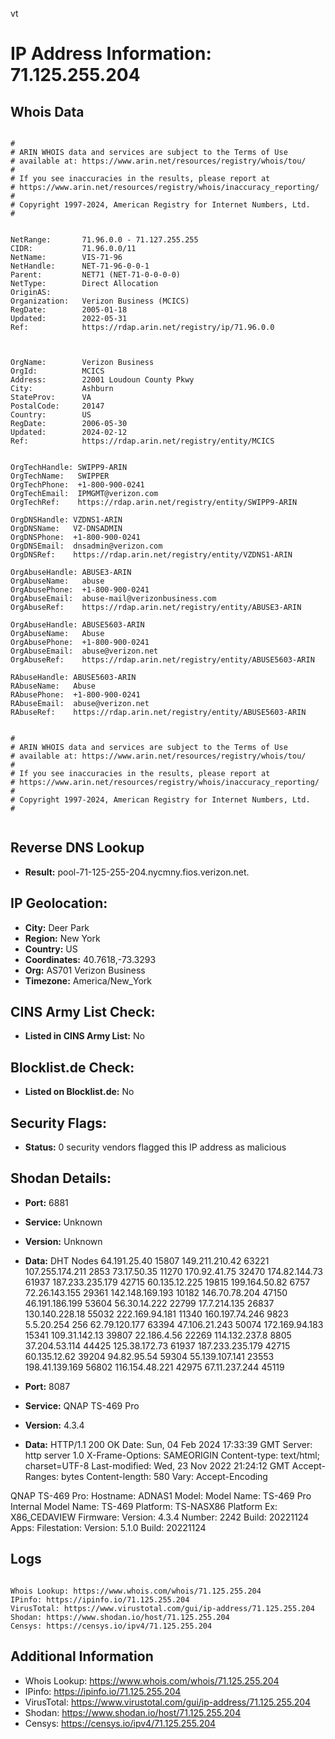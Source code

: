vt
# IP Address Information: 71.125.255.204

## Whois Data
```

#
# ARIN WHOIS data and services are subject to the Terms of Use
# available at: https://www.arin.net/resources/registry/whois/tou/
#
# If you see inaccuracies in the results, please report at
# https://www.arin.net/resources/registry/whois/inaccuracy_reporting/
#
# Copyright 1997-2024, American Registry for Internet Numbers, Ltd.
#


NetRange:       71.96.0.0 - 71.127.255.255
CIDR:           71.96.0.0/11
NetName:        VIS-71-96
NetHandle:      NET-71-96-0-0-1
Parent:         NET71 (NET-71-0-0-0-0)
NetType:        Direct Allocation
OriginAS:       
Organization:   Verizon Business (MCICS)
RegDate:        2005-01-18
Updated:        2022-05-31
Ref:            https://rdap.arin.net/registry/ip/71.96.0.0



OrgName:        Verizon Business
OrgId:          MCICS
Address:        22001 Loudoun County Pkwy
City:           Ashburn
StateProv:      VA
PostalCode:     20147
Country:        US
RegDate:        2006-05-30
Updated:        2024-02-12
Ref:            https://rdap.arin.net/registry/entity/MCICS


OrgTechHandle: SWIPP9-ARIN
OrgTechName:   SWIPPER
OrgTechPhone:  +1-800-900-0241 
OrgTechEmail:  IPMGMT@verizon.com
OrgTechRef:    https://rdap.arin.net/registry/entity/SWIPP9-ARIN

OrgDNSHandle: VZDNS1-ARIN
OrgDNSName:   VZ-DNSADMIN
OrgDNSPhone:  +1-800-900-0241 
OrgDNSEmail:  dnsadmin@verizon.com
OrgDNSRef:    https://rdap.arin.net/registry/entity/VZDNS1-ARIN

OrgAbuseHandle: ABUSE3-ARIN
OrgAbuseName:   abuse
OrgAbusePhone:  +1-800-900-0241 
OrgAbuseEmail:  abuse-mail@verizonbusiness.com
OrgAbuseRef:    https://rdap.arin.net/registry/entity/ABUSE3-ARIN

OrgAbuseHandle: ABUSE5603-ARIN
OrgAbuseName:   Abuse
OrgAbusePhone:  +1-800-900-0241 
OrgAbuseEmail:  abuse@verizon.net
OrgAbuseRef:    https://rdap.arin.net/registry/entity/ABUSE5603-ARIN

RAbuseHandle: ABUSE5603-ARIN
RAbuseName:   Abuse
RAbusePhone:  +1-800-900-0241 
RAbuseEmail:  abuse@verizon.net
RAbuseRef:    https://rdap.arin.net/registry/entity/ABUSE5603-ARIN


#
# ARIN WHOIS data and services are subject to the Terms of Use
# available at: https://www.arin.net/resources/registry/whois/tou/
#
# If you see inaccuracies in the results, please report at
# https://www.arin.net/resources/registry/whois/inaccuracy_reporting/
#
# Copyright 1997-2024, American Registry for Internet Numbers, Ltd.
#


```
## Reverse DNS Lookup
- **Result:** pool-71-125-255-204.nycmny.fios.verizon.net.

## IP Geolocation:
- **City:** Deer Park
- **Region:** New York
- **Country:** US
- **Coordinates:** 40.7618,-73.3293
- **Org:** AS701 Verizon Business
- **Timezone:** America/New_York

## CINS Army List Check:
- **Listed in CINS Army List:** 
No

## Blocklist.de Check:
- **Listed on Blocklist.de:** 
No

## Security Flags:
- **Status:** 0 security vendors flagged this IP address as malicious

## Shodan Details:
- **Port:** 6881
- **Service:** Unknown
- **Version:** Unknown
- **Data:** DHT Nodes
64.191.25.40	15807
149.211.210.42	63221
107.255.174.211	2853
73.17.50.35	11270
170.92.41.75	32470
174.82.144.73	61937
187.233.235.179	42715
60.135.12.225	19815
199.164.50.82	6757
72.26.143.155	29361
142.148.169.193	10182
146.70.78.204	47150
46.191.186.199	53604
56.30.14.222	22799
17.7.214.135	26837
130.140.228.18	55032
222.169.94.181	11340
160.197.74.246	9823
5.5.20.254	256
62.79.120.177	63394
47.106.21.243	50074
172.169.94.183	15341
109.31.142.13	39807
22.186.4.56	22269
114.132.237.8	8805
37.204.53.114	44425
125.38.172.73	61937
187.233.235.179	42715
60.135.12.62	39204
94.82.95.54	59304
55.139.107.141	23553
198.41.139.169	56802
116.154.48.221	42975
67.11.237.244	45119


- **Port:** 8087
- **Service:** QNAP TS-469 Pro
- **Version:** 4.3.4
- **Data:** HTTP/1.1 200 OK
Date: Sun, 04 Feb 2024 17:33:39 GMT
Server: http server 1.0
X-Frame-Options: SAMEORIGIN
Content-type: text/html; charset=UTF-8
Last-modified: Wed, 23 Nov 2022 21:24:12 GMT
Accept-Ranges: bytes
Content-length: 580
Vary: Accept-Encoding


QNAP TS-469 Pro:
  Hostname: ADNAS1
  Model:
    Model Name: TS-469 Pro
    Internal Model Name: TS-469
    Platform: TS-NASX86
    Platform Ex: X86_CEDAVIEW
  Firmware:
    Version: 4.3.4
    Number: 2242
    Build: 20221124
  Apps:
    Filestation:
      Version: 5.1.0
      Build: 20221124


## Logs
```

Whois Lookup: https://www.whois.com/whois/71.125.255.204
IPinfo: https://ipinfo.io/71.125.255.204
VirusTotal: https://www.virustotal.com/gui/ip-address/71.125.255.204
Shodan: https://www.shodan.io/host/71.125.255.204
Censys: https://censys.io/ipv4/71.125.255.204

```
## Additional Information
- Whois Lookup: https://www.whois.com/whois/71.125.255.204
- IPinfo: https://ipinfo.io/71.125.255.204
- VirusTotal: https://www.virustotal.com/gui/ip-address/71.125.255.204
- Shodan: https://www.shodan.io/host/71.125.255.204
- Censys: https://censys.io/ipv4/71.125.255.204

